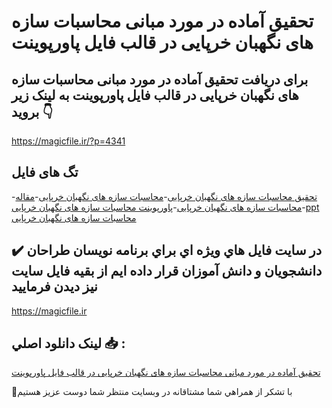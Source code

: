 # تحقیق آماده در مورد مبانی محاسبات سازه های نگهبان خرپايی در قالب فایل پاورپوینت

## برای دریافت تحقیق آماده در مورد مبانی محاسبات سازه های نگهبان خرپايی در قالب فایل پاورپوینت به لینک زیر بروید 👇

https://magicfile.ir/?p=4341

## تگ های فایل

-[تحقیق محاسبات سازه های نگهبان خرپايی](https://magicfile.ir/product/%d8%aa%d8%ad%d9%82%db%8c%d9%82-%d9%85%d8%ad%d8%a7%d8%b3%d8%a8%d8%a7%d8%aa-%d8%b3%d8%a7%d8%b2%d9%87-%d9%87%d8%a7%db%8c-%d9%86%da%af%d9%87%d8%a8%d8%a7%d9%86-%d8%ae%d8%b1%d9%be%d8%a7%d9%8a%db%8c-%d8%af%d8%b1-%d9%be%d8%a7%d9%88%d8%b1%d9%be%d9%88%db%8c%d9%86%d8%aa/)-[محاسبات سازه های نگهبان خرپايی](https://magicfile.ir/product/%d8%aa%d8%ad%d9%82%db%8c%d9%82-%d9%85%d8%ad%d8%a7%d8%b3%d8%a8%d8%a7%d8%aa-%d8%b3%d8%a7%d8%b2%d9%87-%d9%87%d8%a7%db%8c-%d9%86%da%af%d9%87%d8%a8%d8%a7%d9%86-%d8%ae%d8%b1%d9%be%d8%a7%d9%8a%db%8c-%d8%af%d8%b1-%d9%be%d8%a7%d9%88%d8%b1%d9%be%d9%88%db%8c%d9%86%d8%aa/)-[مقاله محاسبات سازه های نگهبان خرپايی](https://magicfile.ir/product/%d8%aa%d8%ad%d9%82%db%8c%d9%82-%d9%85%d8%ad%d8%a7%d8%b3%d8%a8%d8%a7%d8%aa-%d8%b3%d8%a7%d8%b2%d9%87-%d9%87%d8%a7%db%8c-%d9%86%da%af%d9%87%d8%a8%d8%a7%d9%86-%d8%ae%d8%b1%d9%be%d8%a7%d9%8a%db%8c-%d8%af%d8%b1-%d9%be%d8%a7%d9%88%d8%b1%d9%be%d9%88%db%8c%d9%86%d8%aa/)-[پاورپوینت محاسبات سازه های نگهبان خرپايی](https://magicfile.ir/product/%d8%aa%d8%ad%d9%82%db%8c%d9%82-%d9%85%d8%ad%d8%a7%d8%b3%d8%a8%d8%a7%d8%aa-%d8%b3%d8%a7%d8%b2%d9%87-%d9%87%d8%a7%db%8c-%d9%86%da%af%d9%87%d8%a8%d8%a7%d9%86-%d8%ae%d8%b1%d9%be%d8%a7%d9%8a%db%8c-%d8%af%d8%b1-%d9%be%d8%a7%d9%88%d8%b1%d9%be%d9%88%db%8c%d9%86%d8%aa/)-[ppt محاسبات سازه های نگهبان خرپايی](https://magicfile.ir/product/%d8%aa%d8%ad%d9%82%db%8c%d9%82-%d9%85%d8%ad%d8%a7%d8%b3%d8%a8%d8%a7%d8%aa-%d8%b3%d8%a7%d8%b2%d9%87-%d9%87%d8%a7%db%8c-%d9%86%da%af%d9%87%d8%a8%d8%a7%d9%86-%d8%ae%d8%b1%d9%be%d8%a7%d9%8a%db%8c-%d8%af%d8%b1-%d9%be%d8%a7%d9%88%d8%b1%d9%be%d9%88%db%8c%d9%86%d8%aa/)

## ✔️ در سايت فايل هاي ويژه اي براي برنامه نويسان طراحان دانشجويان و دانش آموزان قرار داده ايم از بقيه فايل سايت نيز ديدن فرماييد

https://magicfile.ir


## لينک دانلود اصلي 📥 :

[تحقیق آماده در مورد مبانی محاسبات سازه های نگهبان خرپايی در قالب فایل پاورپوینت](https://magicfile.ir/product/%d8%aa%d8%ad%d9%82%db%8c%d9%82-%d9%85%d8%ad%d8%a7%d8%b3%d8%a8%d8%a7%d8%aa-%d8%b3%d8%a7%d8%b2%d9%87-%d9%87%d8%a7%db%8c-%d9%86%da%af%d9%87%d8%a8%d8%a7%d9%86-%d8%ae%d8%b1%d9%be%d8%a7%d9%8a%db%8c-%d8%af%d8%b1-%d9%be%d8%a7%d9%88%d8%b1%d9%be%d9%88%db%8c%d9%86%d8%aa/) 


🙏با تشکر از همراهي شما مشتاقانه در وبسایت منتظر شما دوست عزیز هستیم

